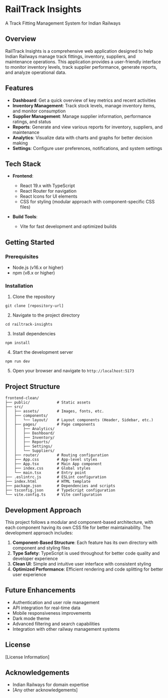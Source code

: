 # RailTrack Insights

A Track Fitting Management System for Indian Railways

## Overview

RailTrack Insights is a comprehensive web application designed to help Indian Railways manage track fittings, inventory, suppliers, and maintenance operations. This application provides a user-friendly interface to monitor inventory levels, track supplier performance, generate reports, and analyze operational data.

## Features

- **Dashboard**: Get a quick overview of key metrics and recent activities
- **Inventory Management**: Track stock levels, manage inventory items, and monitor consumption
- **Supplier Management**: Manage supplier information, performance ratings, and status
- **Reports**: Generate and view various reports for inventory, suppliers, and maintenance
- **Analytics**: Visualize data with charts and graphs for better decision making
- **Settings**: Configure user preferences, notifications, and system settings

## Tech Stack

- **Frontend**:
  - React 19.x with TypeScript
  - React Router for navigation
  - React Icons for UI elements
  - CSS for styling (modular approach with component-specific CSS files)

- **Build Tools**:
  - Vite for fast development and optimized builds

## Getting Started

### Prerequisites

- Node.js (v16.x or higher)
- npm (v8.x or higher)

### Installation

1. Clone the repository
```
git clone [repository-url]
```

2. Navigate to the project directory
```
cd railtrack-insights
```

3. Install dependencies
```
npm install
```

4. Start the development server
```
npm run dev
```

5. Open your browser and navigate to `http://localhost:5173`

## Project Structure

```
frontend-clean/
├── public/            # Static assets
├── src/
│   ├── assets/        # Images, fonts, etc.
│   ├── components/
│   │   └── layout/    # Layout components (Header, Sidebar, etc.)
│   ├── pages/         # Page components
│   │   ├── Analytics/
│   │   ├── Dashboard/
│   │   ├── Inventory/
│   │   ├── Reports/
│   │   ├── Settings/
│   │   └── Suppliers/
│   ├── router/        # Routing configuration
│   ├── App.css        # App-level styles
│   ├── App.tsx        # Main App component
│   ├── index.css      # Global styles
│   └── main.tsx       # Entry point
├── .eslintrc.js       # ESLint configuration
├── index.html         # HTML template
├── package.json       # Dependencies and scripts
├── tsconfig.json      # TypeScript configuration
└── vite.config.ts     # Vite configuration
```

## Development Approach

This project follows a modular and component-based architecture, with each component having its own CSS file for better maintainability. The development approach includes:

1. **Component-Based Structure**: Each feature has its own directory with component and styling files
2. **Type Safety**: TypeScript is used throughout for better code quality and developer experience
3. **Clean UI**: Simple and intuitive user interface with consistent styling
4. **Optimized Performance**: Efficient rendering and code splitting for better user experience

## Future Enhancements

- Authentication and user role management
- API integration for real-time data
- Mobile responsiveness improvements
- Dark mode theme
- Advanced filtering and search capabilities
- Integration with other railway management systems

## License

[License Information]

## Acknowledgements

- Indian Railways for domain expertise
- [Any other acknowledgements]
